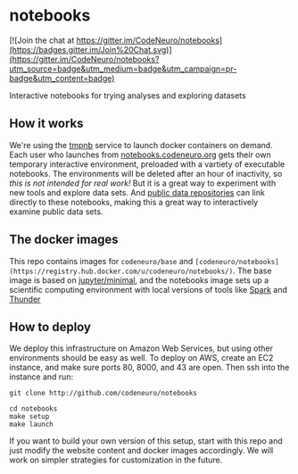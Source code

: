 # notebooks

[![Join the chat at https://gitter.im/CodeNeuro/notebooks](https://badges.gitter.im/Join%20Chat.svg)](https://gitter.im/CodeNeuro/notebooks?utm_source=badge&utm_medium=badge&utm_campaign=pr-badge&utm_content=badge)

Interactive notebooks for trying analyses and exploring datasets

## How it works

We're using the [tmpnb](http://github.com/jupyter/tmpnb) service to launch docker containers on demand. Each user who launches from [notebooks.codeneuro.org](http://notebooks.codeneuro.org) gets their own temporary interactive environment, preloaded with a vartiety of executable notebooks. The environments will be deleted after an hour of inactivity, so *this is not intended for real work!* But it is a great way to experiment with new tools and explore data sets. And [public data repositories](http://datasets/codeneuro.org) can link directly to these notebooks, making this a great way to interactively examine public data sets.

## The docker images

This repo contains images for `codeneuro/base` and `[codeneuro/notebooks](https://registry.hub.docker.com/u/codeneuro/notebooks/)`. The base image is based on [jupyter/minimal](https://github.com/jupyter/docker-demo-images/tree/master/common), and the notebooks image sets up a scientific computing environment with local versions of tools like [Spark](http://spark.apache.org) and [Thunder](http://thunder-project.org)

## How to deploy

We deploy this infrastructure on Amazon Web Services, but using other environments should be easy as well. To deploy on AWS, create an EC2 instance, and make sure ports 80, 8000, and 43 are open. Then ssh into the instance and run:

```
git clone http://github.com/codeneuro/notebooks
```
```
cd notebooks
make setup
make launch
```

If you want to build your own version of this setup, start with this repo and just modify the website content and docker images accordingly. We will work on simpler strategies for customization in the future.
